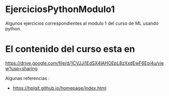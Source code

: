 # EjerciciosPythonModulo1
Algunos ejercicios correspondientes al modulo 1 del curso de ML usando python.

# El contenido del curso esta en 
https://drive.google.com/file/d/1CVJJi1EdSX4IAHOEpL8zXxdEwF6Eoi4u/view?usp=sharing

Algunas referencias :
* https://hplgit.github.io/homepage/index.html

